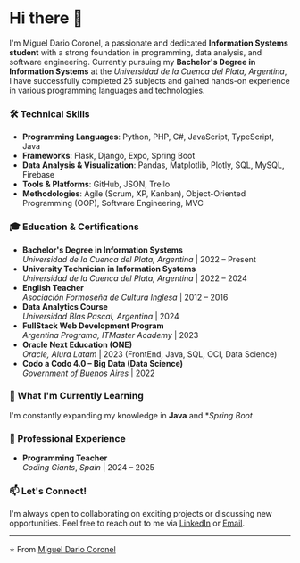 # Hi there 👋

 <!-- ![Your Name](https://via.placeholder.com/150)  -->

I'm Miguel Dario Coronel, a passionate and dedicated **Information Systems student** with a strong foundation in programming, data analysis, and software engineering. Currently pursuing my **Bachelor's Degree in Information Systems** at the *Universidad de la Cuenca del Plata, Argentina*, I have successfully completed 25 subjects and gained hands-on experience in various programming languages and technologies.

### 🛠️ Technical Skills
- **Programming Languages**: Python, PHP, C#, JavaScript, TypeScript, Java
- **Frameworks**: Flask, Django, Expo, Spring Boot
- **Data Analysis & Visualization**: Pandas, Matplotlib, Plotly, SQL, MySQL, Firebase
- **Tools & Platforms**: GitHub, JSON, Trello
- **Methodologies**: Agile (Scrum, XP, Kanban), Object-Oriented Programming (OOP), Software Engineering, MVC

### 🎓 Education & Certifications
- **Bachelor's Degree in Information Systems**  
  *Universidad de la Cuenca del Plata, Argentina* | 2022 – Present  
- **University Technician in Information Systems**  
  *Universidad de la Cuenca del Plata, Argentina* | 2022 – 2024
- **English Teacher**  
  *Asociación Formoseña de Cultura Inglesa* | 2012 – 2016  
- **Data Analytics Course**  
  *Universidad Blas Pascal, Argentina* | 2024  
- **FullStack Web Development Program**  
  *Argentina Programa, ITMaster Academy* | 2023  
- **Oracle Next Education (ONE)**  
  *Oracle, Alura Latam* | 2023 (FrontEnd, Java, SQL, OCI, Data Science)  
- **Codo a Codo 4.0 – Big Data (Data Science)**  
  *Government of Buenos Aires* | 2022  

### 🌱 What I'm Currently Learning
I'm constantly expanding my knowledge in **Java** and **Spring Boot*

### 💼 Professional Experience
- **Programming Teacher**  
  *Coding Giants*, *Spain* | 2024 – 2025  

### 📫 Let's Connect!
I'm always open to collaborating on exciting projects or discussing new opportunities. Feel free to reach out to me via [LinkedIn](https://www.linkedin.com/in/dariocoronel) or [Email](mdarioc1998@gmail.com).

---

⭐️ From [Miguel Dario Coronel](https://github.com/SharkDario)
